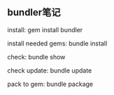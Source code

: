 bundler笔记
------------------------

install:
	gem install bundler

install needed gems:
	bundle install

check:
	bundle show

check update:
	bundle update


pack to gem:
	bundle package

